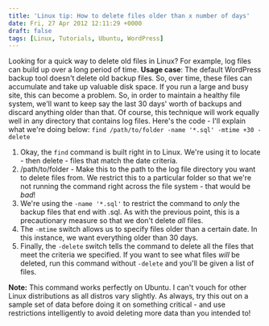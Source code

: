 ```yaml
---
title: 'Linux tip: How to delete files older than x number of days'
date: Fri, 27 Apr 2012 12:11:29 +0000
draft: false
tags: [Linux, Tutorials, Ubuntu, WordPress]
---
```


Looking for a quick way to delete old files in Linux? For example, log files can build up over a long period of time. **Usage case**: The default WordPress backup tool doesn't delete old backup files. So, over time, these files can accumulate and take up valuable disk space. If you run a large and busy site, this can become a problem. So, in order to maintain a healthy file system, we'll want to keep say the last 30 days' worth of backups and discard anything older than that. Of course, this technique will work equally well in any directory that contains log files. Here's the code - I'll explain what we're doing below: `find /path/to/folder -name '*.sql' -mtime +30 -delete`

1.  Okay, the `find` command is built right in to Linux. We're using it to locate - then delete - files that match the date criteria.
2.  /path/to/folder - Make this to the path to the log file directory you want to delete files from. We restrict this to a particular folder so that we're not running the command right across the file system - that would be _bad_!
3.  We're using the `-name '*.sql'` to restrict the command to _only_ the backup files that end with .sql. As with the previous point, this is a precautionary measure so that we don't delete _all_ files.
4.  The `-mtime` switch allows us to specify files older than a certain date. In this instance, we want everything older than 30 days.
5.  Finally, the `-delete` switch tells the command to delete all the files that meet the criteria we specified. If you want to see what files _will_ be deleted, run this command without `-delete` and you'll be given a list of files.

**Note:** This command works perfectly on Ubuntu. I can't vouch for other Linux distributions as all distros vary slightly. As always, try this out on a sample set of data before doing it on something critical - and use restrictions intelligently to avoid deleting more data than you intended to!